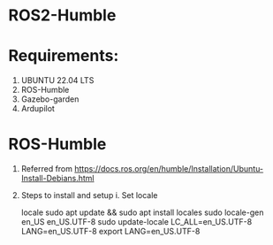 # ROS2-Humble

# Requirements:
1. UBUNTU 22.04 LTS
2. ROS-Humble
4. Gazebo-garden
5. Ardupilot

# ROS-Humble
1. Referred from https://docs.ros.org/en/humble/Installation/Ubuntu-Install-Debians.html
2. Steps to install and setup
  i. Set locale

   locale
    sudo apt update && sudo apt install locales
    sudo locale-gen en_US en_US.UTF-8
    sudo update-locale LC_ALL=en_US.UTF-8 LANG=en_US.UTF-8
    export LANG=en_US.UTF-8
